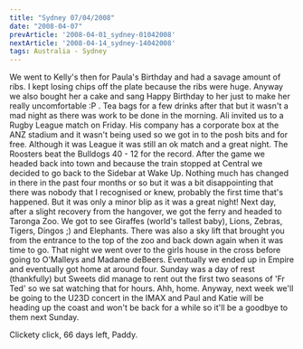 ```yaml
---
title: "Sydney 07/04/2008"
date: "2008-04-07"
prevArticle: '2008-04-01_sydney-01042008'
nextArticle: '2008-04-14_sydney-14042008'
tags: Australia - Sydney
---
```

We went to Kelly's then for Paula's Birthday and had a savage amount of ribs. I kept losing chips off the plate because the ribs were huge. Anyway we also bought her a cake and sang Happy Birthday to her just to make her really uncomfortable :P . Tea bags for a few drinks after that but it wasn't a mad night as there was work to be done in the morning. Ali invited us to a Rugby League match on Friday. His company has a corporate box at the ANZ stadium and it wasn't being used so we got in to the posh bits and for free. Although it was League it was still an ok match and a great night. The Roosters beat the Bulldogs 40 - 12 for the record. After the game we headed back into town and because the train stopped at Central we decided to go back to the Sidebar at Wake Up. Nothing much has changed in there in the past four months or so but it was a bit disappointing that there was nobody that I recognised or knew, probably the first time that's happened. But it was only a minor blip as it was a great night! Next day, after a slight recovery from the hangover, we got the ferry and headed to Taronga Zoo. We got to see Giraffes (world's tallest baby), Lions, Zebras, Tigers, Dingos ;) and Elephants. There was also a sky lift that brought you from the entrance to the top of the zoo and back down again when it was time to go. That night we went over to the girls house in the cross before going to O'Malleys and Madame deBeers. Eventually we ended up in Empire and eventually got home at around four. Sunday was a day of rest (thankfully) but Sweets did manage to rent out the first two seasons of 'Fr Ted' so we sat watching that for hours. Ahh, home. Anyway, next week we'll be going to the U23D concert in the IMAX and Paul and Katie will be heading up the coast and won't be back for a while so it'll be a goodbye to them next Sunday.

Clickety click, 66 days left,
Paddy.